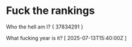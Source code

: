 # Fuck the rankings

Who the hell am I?
{ 37834291 }

What fucking year is it?
[ 2025-07-13T15:40:00Z ]
